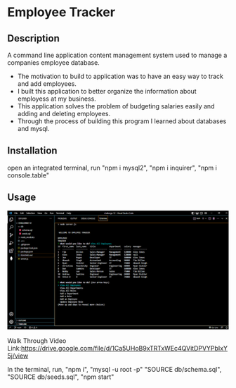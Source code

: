 # Employee Tracker

## Description

A command line application content management system used to manage a companies employee database.


- The motivation to build to application was to have an easy way to track and add employees.
- I built this application to better organize the information about employess at my business.
- This application solves the problem of budgeting salaries easily and adding and deleting employees.
- Through the process of building this program I learned about databases and mysql.


## Installation

open an integrated terminal, run "npm i mysql2", "npm i inquirer", "npm i console.table"


## Usage
![Screenshot](assets/Screenshot-12.png)

Walk Through Video Link:https://drive.google.com/file/d/1Ca5UHoB9xTRTxWEc4QVitDPVYPbIxY5j/view

In the terminal, run, "npm i", "mysql -u root -p" "SOURCE db/schema.sql", "SOURCE db/seeds.sql", "npm start"


